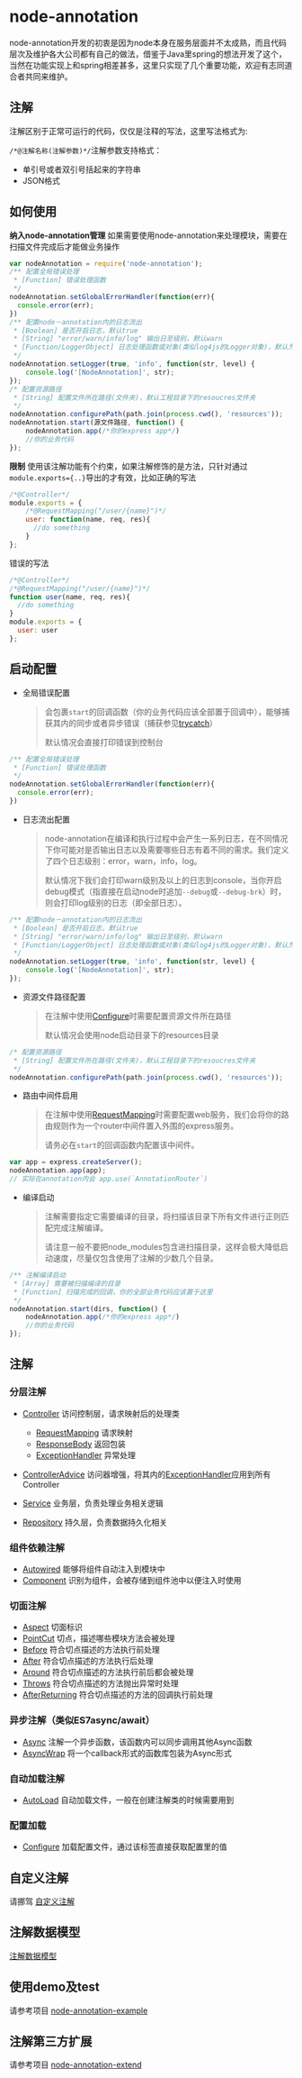 # node-annotation
node-annotation开发的初衷是因为node本身在服务层面并不太成熟，而且代码层次及维护各大公司都有自己的做法，借鉴于Java里spring的想法开发了这个，当然在功能实现上和spring相差甚多，这里只实现了几个重要功能，欢迎有志同道合者共同来维护。

## 注解
注解区别于正常可运行的代码，仅仅是注释的写法，这里写法格式为:

`/*@注解名称(注解参数)*/`注解参数支持格式：
- 单引号或者双引号括起来的字符串
- JSON格式

## 如何使用
**纳入node-annotation管理** 如果需要使用node-annotation来处理模块，需要在扫描文件完成后才能做业务操作  

```javascript
var nodeAnnotation = require('node-annotation');
/** 配置全局错误处理
 * [Function] 错误处理函数
 */
nodeAnnotation.setGlobalErrorHandler(function(err){
  console.error(err);
})
/** 配置node－annotation内的日志流出
 * [Boolean] 是否开启日志，默认true
 * [String] "error/warn/info/log" 输出日至级别，默认warn
 * [Function/LoggerObject] 日志处理函数或对象(类似log4js的Logger对象)，默认为console 
 */
nodeAnnotation.setLogger(true, 'info', function(str, level) {
    console.log('[NodeAnnotation]', str);
});
/* 配置资源路径
 * [String] 配置文件所在路径(文件夹)，默认工程目录下的resoucres文件夹
 */
nodeAnnotation.configurePath(path.join(process.cwd(), 'resources'));
nodeAnnotation.start(源文件路径, function() {
  	nodeAnnotation.app(/*你的express app*/)
    //你的业务代码
});
```

**限制** 使用该注解功能有个约束，如果注解修饰的是方法，只针对通过`module.exports={..}`导出的才有效，比如正确的写法<br/>

```javascript
/*@Controller*/
module.exports = {
    /*@RequestMapping("/user/{name}")*/
    user: function(name, req, res){
      //do something
    }
};
```

错误的写法<br />

```javascript
/*@Controller*/
/*@RequestMapping("/user/{name}")*/
function user(name, req, res){
  //do something
}
module.exports = {
  user: user
};
```

## 启动配置

- 全局错误配置

  > 会包裹`start`的回调函数（你的业务代码应该全部置于回调中），能够捕获其内的同步或者异步错误（捕获参见[trycatch](https://www.npmjs.com/package/trycatch)）
  >
  > 默认情况会直接打印错误到控制台

```javascript
/** 配置全局错误处理
 * [Function] 错误处理函数
 */
nodeAnnotation.setGlobalErrorHandler(function(err){
  console.error(err);
})
```

- 日志流出配置

  > node-annotation在编译和执行过程中会产生一系列日志，在不同情况下你可能对是否输出日志以及需要哪些日志有着不同的需求。我们定义了四个日志级别：error，warn，info，log。
  >
  > 默认情况下我们会打印warn级别及以上的日志到console，当你开启debug模式（指直接在启动node时追加`--debug`或`--debug-brk`）时，则会打印log级别的日志（即全部日志）。

```javascript
/** 配置node－annotation内的日志流出
 * [Boolean] 是否开启日志，默认true
 * [String] "error/warn/info/log" 输出日至级别，默认warn
 * [Function/LoggerObject] 日志处理函数或对象(类似log4js的Logger对象)，默认为console 
 */
nodeAnnotation.setLogger(true, 'info', function(str, level) {
    console.log('[NodeAnnotation]', str);
});
```

- 资源文件路径配置

  > 在注解中使用[Configure](./doc/annotation/Configure.md)时需要配置资源文件所在路径
  >
  > 默认情况会使用node启动目录下的resources目录

```javascript
/* 配置资源路径
 * [String] 配置文件所在路径(文件夹)，默认工程目录下的resoucres文件夹
 */
nodeAnnotation.configurePath(path.join(process.cwd(), 'resources'));
```

- 路由中间件启用

  > 在注解中使用[RequestMapping](./doc/annotation/Controller.md)时需要配置web服务，我们会将你的路由规则作为一个router中间件置入外围的express服务。
  >
  > 请务必在`start`的回调函数内配置该中间件。

```javascript
var app = express.createServer();
nodeAnnotation.app(app);
// 实际在annotation内会 app.use(`AnnotationRouter`)
```

- 编译启动

  > 注解需要指定它需要编译的目录，将扫描该目录下所有文件进行正则匹配完成注解编译。
  >
  > 请注意一般不要把node_modules包含进扫描目录，这样会极大降低启动速度，尽量仅包含使用了注解的少数几个目录。

```javascript
/** 注解编译启动
 * [Array] 需要被扫描编译的目录
 * [Function] 扫描完成的回调，你的全部业务代码应该置于这里
 */
nodeAnnotation.start(dirs, function() {
  	nodeAnnotation.app(/*你的express app*/)
    //你的业务代码
});
```

## 注解

### 分层注解
- [Controller](./doc/annotation/Controller.md)  访问控制层，请求映射后的处理类
  - [RequestMapping](./doc/annotation/Controller.md) 请求映射
  - [ResponseBody](./doc/annotation/Controller.md) 返回包装
  - [ExceptionHandler](./doc/annotation/Controller.md) 异常处理

- [ControllerAdvice](./doc/annotation/Controller.md)  访问器增强，将其内的[ExceptionHandler](./doc/annotation/Controller.md)应用到所有Controller
- [Service](./doc/annotation/Controller.md)      业务层，负责处理业务相关逻辑
- [Repository](./doc/annotation/Controller.md)   持久层，负责数据持久化相关

### 组件依赖注解
- [Autowired](./doc/annotation/DI.md)     能够将组件自动注入到模块中
- [Component](./doc/annotation/DI.md)     识别为组件，会被存储到组件池中以便注入时使用

### 切面注解
- [Aspect](./doc/annotation/AOP.md) 切面标识
- [PointCut](./doc/annotation/AOP.md) 切点，描述哪些模块方法会被处理
- [Before](./doc/annotation/AOP.md) 符合切点描述的方法执行前处理
- [After](./doc/annotation/AOP.md)  符合切点描述的方法执行后处理
- [Around](./doc/annotation/AOP.md) 符合切点描述的方法执行前后都会被处理
- [Throws](./doc/annotation/AOP.md) 符合切点描述的方法抛出异常时处理
- [AfterReturning](./doc/annotation/AOP.md) 符合切点描述的方法的回调执行前处理

### 异步注解（类似ES7async/await）
- [Async](./doc/annotation/fiber.md) 注解一个异步函数，该函数内可以同步调用其他Async函数
- [AsyncWrap](./doc/annotation/fiber.md) 将一个callback形式的函数库包装为Async形式

### 自动加载注解
- [AutoLoad](./doc/annotation/AutoLoad.md)  自动加载文件，一般在创建注解类的时候需要用到

### 配置加载
- [Configure](./doc/annotation/Configure.md)  加载配置文件，通过该标签直接获取配置里的值

## 自定义注解
请挪驾 [自定义注解](./doc/Annotation.md)

## 注解数据模型
[注解数据模型](./doc/Model.md)

## 使用demo及test
请参考项目 [node-annotation-example](https://github.com/Robinlim/node-annotation-example)

## 注解第三方扩展
请参考项目 [node-annotation-extend](https://github.com/Robinlim/node-annotation-extend)
